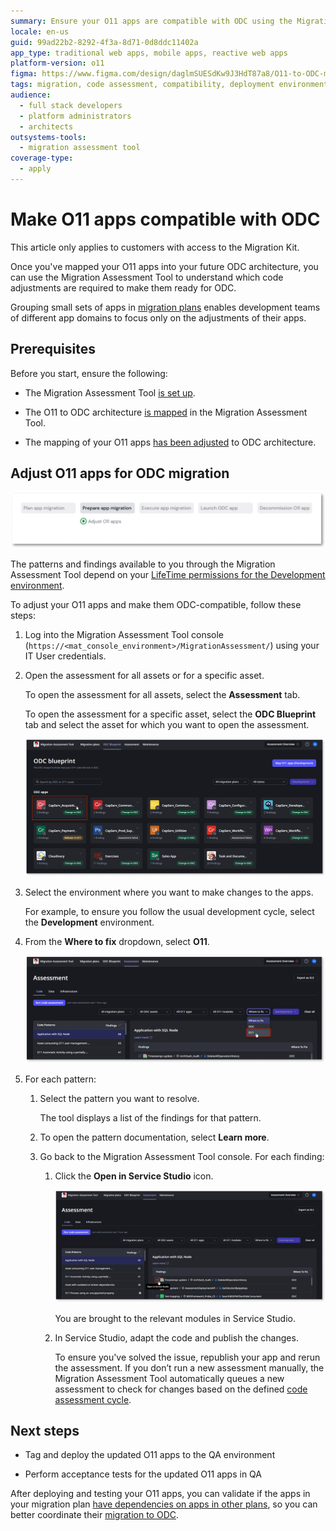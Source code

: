```yaml
---
summary: Ensure your O11 apps are compatible with ODC using the Migration Assessment Tool for code assessment and adjustments.
locale: en-us
guid: 99ad22b2-8292-4f3a-8d71-0d8ddc11402a
app_type: traditional web apps, mobile apps, reactive web apps
platform-version: o11
figma: https://www.figma.com/design/daglmSUESdKw9J3HdT87a8/O11-to-ODC-migration?node-id=2041-594
tags: migration, code assessment, compatibility, deployment environments, application architecture
audience:
  - full stack developers
  - platform administrators
  - architects
outsystems-tools:
  - migration assessment tool
coverage-type:
  - apply
---
```


# Make O11 apps compatible with ODC

<div class="info" markdown="1">

This article only applies to customers with access to the Migration Kit.

</div>

Once you've mapped your O11 apps into your future ODC architecture, you can use the Migration Assessment Tool to understand which code adjustments are required to make them ready for ODC.

Grouping small sets of apps in [migration plans](../plan/plan-define-migration-plans.md) enables development teams of different app domains to focus only on the adjustments of their apps.

## Prerequisites

Before you start, ensure the following:

* The Migration Assessment Tool [is set up](../setup-assessement-tool.md).

* The O11 to ODC architecture [is mapped](../plan/plan-map-apps.md) in the Migration Assessment Tool.

* The mapping of your O11 apps [has been adjusted](../plan/plan-assess-refactor.md) to ODC architecture.

## Adjust O11 apps for ODC migration

![Diagram showing the Adapt O11 apps for ODC migration step in the migration process.](images/prepare-adapt-o11-apps-diag.png "Adapt O11 apps for ODC migration diagram")

<div class="info" markdown="1">

The patterns and findings available to you through the Migration Assessment Tool depend on your [LifeTime permissions for the Development environment](../plan/mat-permissions.md#assessment-findings).

</div>

To adjust your O11 apps and make them ODC-compatible, follow these steps:

1. Log into the Migration Assessment Tool console (`https://<mat_console_environment>/MigrationAssessment/`) using your IT User credentials.

1. Open the assessment for all assets or for a specific asset.

    To open the assessment for all assets, select the **Assessment** tab.

    To open the assessment for a specific asset, select the **ODC Blueprint** tab and select the asset for which you want to open the assessment.

    ![Screenshot of clicking an asset in the Assessment tool to open its assessment.](images/select-asset-at.png "Open an asset's assessment")

1. Select the environment where you want to make changes to the apps.

    For example, to ensure you follow the usual development cycle, select the **Development** environment.

1. From the **Where to fix** dropdown, select **O11**.

    ![Screenshot of filtering where to fix the app modules.](images/filter-fix-at.png "Filter where to fix the issue")

1. For each pattern:

    1. Select the pattern you want to resolve.

        The tool displays a list of the findings for that pattern.

    1. To open the pattern documentation,  select **Learn more**.

    1. Go back to the Migration Assessment Tool console. For each finding:
    
        1. Click the **Open in Service Studio** icon.

            ![Screenshot of how to open the finding in Service Studio.](images/open-finding-at.png "Open Service Studio from the list of findings")

            You are brought to the relevant modules in Service Studio.

        1. In Service Studio, adapt the code and publish the changes.

            <div class="info" markdown="1">

            To ensure you've solved the issue, republish your app and rerun the assessment. If you don’t run a new assessment manually, the Migration Assessment Tool automatically queues a new assessment to check for changes based on the defined [code assessment cycle](../setup-assessement-tool.md#cycles).

            </div>

## Next steps

* Tag and deploy the updated O11 apps to the QA environment

* Perform acceptance tests for the updated O11 apps in QA

After deploying and testing your O11 apps, you can validate if the apps in your migration plan [have dependencies on apps in other plans](../plan/plan-define-migration-plans.md#dependencies), so you can better coordinate their [migration to ODC](../execute/execute-intro.md).



